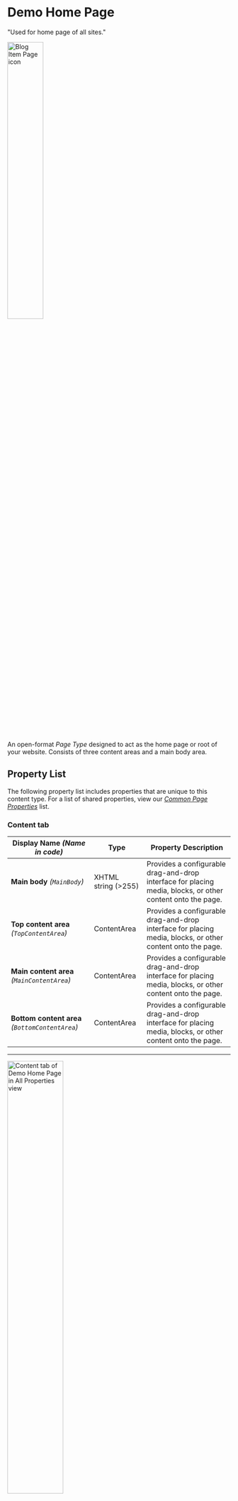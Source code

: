 # Demo Home Page
"Used for home page of all sites."

<img src="../../Screenshots/Demo%20Home%20Page%20-%20icon.png?raw=true" alt="Blog Item Page icon" width="40%" />

An open-format *Page Type* designed to act as the home page or root of your website. Consists of three content areas and a main body area. 

## Property List
The following property list includes properties that are unique to this content type. For a list of shared properties, view our [*Common Page Properties*](./Common%20Page%20Properties.md) list.

### Content tab

Display Name *(Name in code)* | Type | Property Description
--------------|------|---------------
**Main body** *(`MainBody`)* | XHTML string (>255) | Provides a configurable drag-and-drop interface for placing media, blocks, or other content onto the page.
**Top content area** *(`TopContentArea`)* | ContentArea | Provides a configurable drag-and-drop interface for placing media, blocks, or other content onto the page.
**Main content area** *(`MainContentArea`)* | ContentArea | Provides a configurable drag-and-drop interface for placing media, blocks, or other content onto the page.
**Bottom content area** *(`BottomContentArea`)* | ContentArea | Provides a configurable drag-and-drop interface for placing media, blocks, or other content onto the page.

** **

<img src="../../Screenshots/Demo%20Home%20Page%20-%20Content%20tab.png?raw=true" alt="Content tab of Demo Home Page in All Properties view" width="50%" />

---

### Header tab

Display Name *(Name in code)* | Type | Property Description
--------------|------|---------------
**Site logo** *(`SiteLogo`)* | Content Item | Provides a configurable drag-and-drop interface for placing media, blocks, or other content onto the page.
**Banner text** *(`BannerText`)* | XHTML string (>255) | Configures the *Main content area* column width in Bootstrap column integer values. *Main content area* is inherited from [FoundationPageData](#) as a global page property.
**Menu style** *(`HeaderMenuStyle`)* | Long string (>255) | Configures the *Right hand content area* column width in Bootstrap column integer values.
**Show commerce header components** *(`ShowCommerceHeaderComponents`)* | Selected/not selected | Configures the *Right hand content area* column width in Bootstrap column integer values.
**Show product ratings on all product tiles** *(`ShowProductRatingsOnListings`)* | Selected/not selected | Configures the *Right hand content area* column width in Bootstrap column integer values.


** **  

<img src="../../Screenshots/Demo%20Home%20Page%20-%20Header%20tab.png?raw=true" alt="Header tab of Demo Home Page in All Properties view" width="50%" />

---

### Footer tab

Display Name *(Name in code)* | Type | Property Description
--------------|------|---------------
**Introduction** *(`Introduction`)* | Long string (>255) | Provides a configurable drag-and-drop interface for placing media, blocks, or other content onto the page.
**Company header** *(`CompanyHeader`)* | Long string (>255) | Configures the *Main content area* column width in Bootstrap column integer values. *Main content area* is inherited from [FoundationPageData](#) as a global page property.
**Company address** *(`CompanyAddress`)* | Long string (>255) | Configures the *Right hand content area* column width in Bootstrap column integer values.
**Company phone** *(`CompanyPhone`)* | Long string (>255) | Configures the *Right hand content area* column width in Bootstrap column integer values.
**Company email** *(`CompanyEmail`)* | Long string (>255) | Configures the *Right hand content area* column width in Bootstrap column integer values.
**Links header** *(`LinksHeader`)* | Long string (>255) | Configures the *Right hand content area* column width in Bootstrap column integer values.
**Links** *(`Links`)* | Link collection | Configures the *Right hand content area* column width in Bootstrap column integer values.
**Social header** *(`SocialHeader`)* | Long string (>255) | Configures the *Right hand content area* column width in Bootstrap column integer values.
**Content area** *(`ContentArea`)* | ContentArea | Description here.
**Copyright** *(`FooterCopyrightText`)* | Long string (>255) | Configures the *Right hand content area* column width in Bootstrap column integer values.

** ** 

<img src="../../Screenshots/Demo%20Home%20Page%20-%20Footer%20tab.png?raw=true" alt="Footer tab of Demo Home Page in All Properties view" width="50%" />

---

### Search settings tab

Display Name *(Name in code)* | Type | Property Description
--------------|------|---------------
**Search option** *(SearchOption)* | Long string (>255) | Provides a configurable drag-and-drop interface for placing media, blocks, or other content onto the page.
**Show products in search results** *(ShowProductsSearchResults)* | Selected/not selected | Configures the *Main content area* column width in Bootstrap column integer values. *Main content area* is inherited from [FoundationPageData](#) as a global page property.
**Show contents in search results** *(ShowContentSearchResults)* | Selected/not selected | Configures the *Main content area* column width in Bootstrap column integer values. *Main content area* is inherited from [FoundationPageData](#) as a global page property.
**Search catalog** *(SearchCatalog)* | Integer | Provides a configurable drag-and-drop interface for placing media, blocks, or other content onto the page.

** **

<img src="../../Screenshots/Demo%20Home%20Page%20-%20Search%20settings%20tab.png?raw=true" alt="Search settings tab of Demo Home Page in All Properties view" width="50%" />

---

### Menu tab

Display Name *(Name in code)* | Type | Property Description
--------------|------|---------------
**Main menu** *(MainMenu)* | ContentArea | Provides a configurable drag-and-drop interface for placing media, blocks, or other content onto the page.
**Mobile menu** *(MobileNavigationPages)* | Link collection | Description here.
**My account menu (commerce)** *(MyAccountCommerceMenu)* | Link collection | Description here.
**My account menu (CMS)** *(MyAccountCmsMenu)* | Link collection | Description here.
**Organization menu** *(OrganizationMenu)* | Link collection | Description here.

** **

<img src="../../Screenshots/Demo%20Home%20Page%20-%20Menu%20tab.png?raw=true" alt="Menu tab of Demo Home Page in All Properties view" width="50%" />

---

### Site labels tab

Display Name *(Name in code)* | Type | Property Description
--------------|------|---------------
**My account** *(MyAccountLabel)* | Long string (>255) | Provides a configurable drag-and-drop interface for placing media, blocks, or other content onto the page.
**Shopping cart** *(CartLabel)* | Long string (>255) | Configures the *Main content area* column width in Bootstrap column integer values. 
**Search** *(SearchLabel)* | Long string (>255) | Configures the *Right hand content area* column width in Bootstrap column integer values.
**Wishlist** *(WishlistLabel)* | Long string (>255) | Configures the *Right hand content area* column width in Bootstrap column integer values.
**Shared cart** *(SharedCartLabel)* | Long string (>255) | Configures the *Right hand content area* column width in Bootstrap column integer values.

** **

<img src="../../Screenshots/Demo%20Home%20Page%20-%20Site%20labels%20tab.png?raw=true" alt="Site labels tab of Demo Home Page in All Properties view" width="50%" />

---

### Site structure tab

Display Name *(Name in code)* | Type | Property Description
--------------|------|---------------
**Search page** *(SearchPage)* | Content Item | Provides a configurable drag-and-drop interface for placing media, blocks, or other content onto the page.
**Store locator page** *(StoreLocatorPage)* | Content Item | Provides a configurable drag-and-drop interface for placing media, blocks, or other content onto the page.
**Address book page** *(AddressBookPage)* | Content Item | Provides a configurable drag-and-drop interface for placing media, blocks, or other content onto the page.
**Reset password page** *(ResetPasswordPage)* | Content Item | Provides a configurable drag-and-drop interface for placing media, blocks, or other content onto the page.
**Wishlist page** *(WishlistPage)* | Content Item | Provides a configurable drag-and-drop interface for placing media, blocks, or other content onto the page.
**Shopping cart page** *(CartPage)* | Content Item | Provides a configurable drag-and-drop interface for placing media, blocks, or other content onto the page.
**Shared cart page** *(SharedCartPage)* | Content Item | Provides a configurable drag-and-drop interface for placing media, blocks, or other content onto the page.
**Payment plan details page** *(PaymentPlanDetailsPage)* | Content Item | Provides a configurable drag-and-drop interface for placing media, blocks, or other content onto the page.
**Organization main page** *(OrganizationMainPage)* | Content Item | Provides a configurable drag-and-drop interface for placing media, blocks, or other content onto the page.
**Sub-organization page** *(SubOrganizationPage)* | Content Item | Provides a configurable drag-and-drop interface for placing media, blocks, or other content onto the page.
**Organization order pads page** *(OrganizationOrderPadsPage)* | Content Item | Provides a configurable drag-and-drop interface for placing media, blocks, or other content onto the page.
**Quick order page** *(QuickOrderPage)* | Content Item | Provides a configurable drag-and-drop interface for placing media, blocks, or other content onto the page.
**Order details page** *(OrderDetailsPage)* | Content Item | Provides a configurable drag-and-drop interface for placing media, blocks, or other content onto the page.
**Order history page** *(OrderHistoryPage)* | Content Item | Provides a configurable drag-and-drop interface for placing media, blocks, or other content onto the page.
**Order confirmation page** *(OrderConfirmationPage)* | Content Item | Provides a configurable drag-and-drop interface for placing media, blocks, or other content onto the page.
**Checkout page** *(CheckoutPage)* | Content Item | Provides a configurable drag-and-drop interface for placing media, blocks, or other content onto the page.
**Resource not found page** *(PageNotFound)* | Content Item | Provides a configurable drag-and-drop interface for placing media, blocks, or other content onto the page.

** **

<img src="../../Screenshots/Demo%20Home%20Page%20-%20Site%20structure%20tab.png?raw=true" alt="Site structure tab of Demo Home Page in All Properties view" width="50%" />

---

### Mail templates tab

Display Name *(Name in code)* | Type | Property Description
--------------|------|---------------
**Send order confirmations** *(SendOrderConfirmationMail)* | Selected/not selected | Provides a configurable drag-and-drop interface for placing media, blocks, or other content onto the page.
**Order confirmation** *(OrderConfirmationMail)* | Content Item | Description here.
**Reset password** *(ResetPasswordMail)* | Content Item | Description here.

** **

<img src="../../Screenshots/Demo%20Home%20Page%20-%20Mail%20templates%20tab.png?raw=true" alt="Mail template tab of Demo Home Page in All Properties view" width="50%" />

---


## Technical Information

### Category
`Content`

### Inherits
[Landing Page](#)

### Restrictions
* none

## Preview
<img src="../../Screenshots/Demo%20Home%20Page%20-%20OPE.png?raw=true" alt="Demo Home Page" width="100%" />
